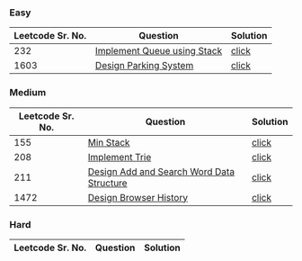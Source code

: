 ### Easy 
Leetcode Sr. No. | Question | Solution
-------------|------------- | -------------
232 | [Implement Queue using Stack](https://leetcode.com/problems/implement-queue-using-stacks/) | [click](./Solutions/ImplementQueueUsingStack.java)
1603 | [Design Parking System](https://leetcode.com/problems/design-parking-system/)|[click](./Solutions/DesignParkingSystems.java)

### Medium
Leetcode Sr. No. | Question | Solution
-------------|------------- | -------------
155 | [Min Stack](https://leetcode.com/problems/min-stack/) | [click](./Solutions/MinStack.java)
208 | [Implement Trie](https://leetcode.com/problems/implement-trie-prefix-tree/) | [click](./Solutions/ImplementTrie.java)
211 | [Design Add and Search Word Data Structure](https://leetcode.com/problems/design-add-and-search-words-data-structure/) | [click](./Solutions/DesignAddAndSearchWordDataStructure.java)
1472  | [Design Browser History](https://leetcode.com/problems/design-browser-history/) | [click](./Solutions/DesignBrowserHistory.java)
 
### Hard
Leetcode Sr. No. | Question | Solution
-------------|------------- | -------------